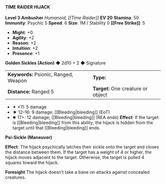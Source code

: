 #### TIME RAIDER HIJACK

**Level 3 Ambusher**
*Humanoid, [[Time Raider]]*
**EV 20**
**Stamina**: 50
**Immunity**: Psychic 5
**Speed**: 6
**Size**: 1M / Stability 0
**[[Free Strike]]**: 5

- **Might**: +0
- **Agility**: +2
- **Reason**: +2
- **Intuition**: +2
- **Presence**: +1

**Golden Sickles (Action)** ◆ 2d10 + 2 ◆ Signature

|                                       |                                    |
| :------------------------------------ | :--------------------------------- |
| **Keywords:** Psionic, Ranged, Weapon | **Type:**                          |
| **Distance:** Ranged 5                | **Target:** One creature or object |

- ✦ ≤11: 5 damage
- ★ 12–16: 9 damage; [[Bleeding|bleeding]] (EoT)
- ✸ 17+: 12 damage; [[Bleeding|bleeding]] (REA ends)
  **Effect**: If the target is [[Bleeding|bleeding]] from this ability, the hijack is hidden from the target until that [[Bleeding|bleeding]] ends.

**Psi-Sickle (Maneuver)**

**Effect**: The hijack psychically latches their sickle onto the target and closes the distance between them. If the target has a weight of 4 or higher, the hijack moves adjacent to the target. Otherwise, the target is pulled 4 squares toward the hijack.

**Foresight**
The hijack doesn’t take a bane on attacks against concealed creatures.
